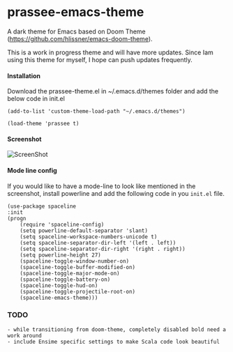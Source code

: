 # prassee-emacs-theme
A dark theme for Emacs based on Doom Theme (https://github.com/hlissner/emacs-doom-theme). 

This is a work in progress theme and will have more updates. Since Iam using this theme for myself, I hope can push updates frequently. 

#### Installation

Download the prassee-theme.el in ~/.emacs.d/themes folder and add the below code in init.el

    (add-to-list 'custom-theme-load-path "~/.emacs.d/themes")

    (load-theme 'prassee t)

#### Screenshot

![ScreenShot](https://cloud.githubusercontent.com/assets/863188/23050977/871adf92-f4eb-11e6-98da-467fc2d31f5c.png)

#### Mode line config 
If you would like to have a mode-line to look like mentioned in the screenshot, install powerline and add the following code in you ```init.el``` file.

    
    (use-package spaceline	
    :init
    (progn
        (require 'spaceline-config)
        (setq powerline-default-separator 'slant)
        (setq spaceline-workspace-numbers-unicode t)
        (setq spaceline-separator-dir-left '(left . left))
        (setq spaceline-separator-dir-right '(right . right))
        (setq powerline-height 27)
        (spaceline-toggle-window-number-on)
        (spaceline-toggle-buffer-modified-on)
        (spaceline-toggle-major-mode-on)
        (spaceline-toggle-battery-on)
        (spaceline-toggle-hud-on)
        (spaceline-toggle-projectile-root-on)
        (spaceline-emacs-theme)))


### TODO

    - while transitioning from doom-theme, completely disabled bold need a work around 
    - include Ensime specific settings to make Scala code look beautiful
    

